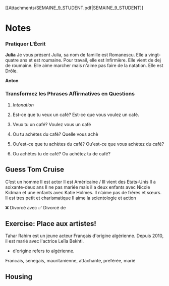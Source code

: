 [[Attachments/SEMAINE_9_STUDENT.pdf|SEMAINE_9_STUDENT]]
# Notes
### Pratiquer L'Écrit
**Julia**
Je vous présent Julia, sa nom de famille est Romanescu. Elle a vingt-quatre ans et est roumaine.  Pour travail, elle est Infirmière. Elle vient de dej de roumaine. Elle aime marcher mais n'aime pas faire de la natation. Elle est Drôle.

**Anton**

### Transformez les Phrases Affirmatives en Questions
1. *Intonation*
2. Est-ce que tu veux un café? Est-ce que vous voulez un café.
3. Veux tu un café? Voulez vous un café

1. Ou tu achètes du café? Quelle vous achè
2. Ou'est-ce que tu achètes du café? Ou'est-ce que vous achètez du café?
3. Ou achètes tu de café? Ou achètez tu de café?

## Guess Tom Cruise
C’est un homme
Il est actor
Il est Américaine / Ill vient des Etats-Unis
Il a soixante-deux ans
Il ne pas mariée mais il a deux enfants avec Nicole Kidman et une enfants avec Katie Holmes.
Il n’aime pas de frères et sœurs.
Il est tres petit et charismatique
Il aime la scientologie et action

❌ Divorcé avec
✅ Divorcé de

## Exercise: Place aux artistes! 
Tahar Rahim est un jeune acteur Français d'origine algérienne. Depuis 2010, il est marié avec l'actrice Leïla Bekhti.
* d'origine refers to algérienne.

Francais, senegais, mauritanienne, attachante, preférée, marié

## Housing


